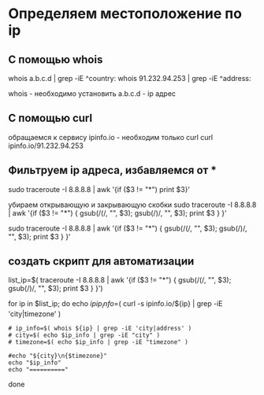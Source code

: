 # Определяем местоположение по ip

## С помощью whois

whois a.b.c.d | grep -iE ^country:
whois 91.232.94.253 | grep -iE ^address:

whois - необходимо установить
a.b.c.d - ip адрес

## С помощью curl

обращаемся к сервису ipinfo.io - необходим только curl
curl ipinfo.io/91.232.94.253

## Фильтруем ip адреса, избавляемся от *

sudo traceroute -I 8.8.8.8 | awk '{if ($3 != "*") print $3}'

убираем открывающую и закрывающую скобки
sudo traceroute -I 8.8.8.8 | awk '{if ($3 != "*") { gsub(/\(/, "", $3); gsub(/\)/, "", $3); print $3 } }'

sudo traceroute -I 8.8.8.8 | awk '{if ($3 != "*") { gsub(/\(/, "", $3); gsub(/\)/, "", $3); print $3 } }'

## создать скрипт для автоматизации

list_ip=$( traceroute -I 8.8.8.8 | awk '{if ($3 != "*") { gsub(/\(/, "", $3); gsub(/\)/, "", $3); print $3 } }')

for ip in $list_ip; do
    echo $ip
    ip_info=$( curl -s ipinfo.io/${ip} | grep -iE 'city|timezone' )

    # ip_info=$( whois ${ip} | grep -iE 'city|address' ) 
    # city=$( echo $ip_info | grep -iE "city" )
    # timezone=$( echo $ip_info | grep -iE "timezone" )

    #echo "${city}\n{$timezone}"
    echo "$ip_info"
    echo "=========="
done